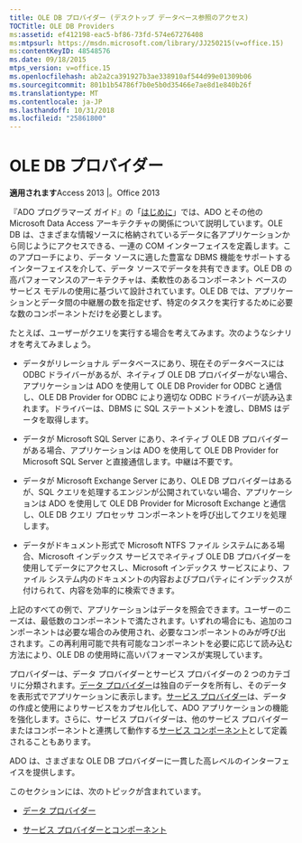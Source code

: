 ```yaml
---
title: OLE DB プロバイダー (デスクトップ データベース参照のアクセス)
TOCTitle: OLE DB Providers
ms:assetid: ef412198-eac5-bf86-73fd-574e67276408
ms:mtpsurl: https://msdn.microsoft.com/library/JJ250215(v=office.15)
ms:contentKeyID: 48548576
ms.date: 09/18/2015
mtps_version: v=office.15
ms.openlocfilehash: ab2a2ca391927b3ae338910af544d99e01309b06
ms.sourcegitcommit: 801b1b54786f7b0e5b0d35466e7ae8d1e840b26f
ms.translationtype: MT
ms.contentlocale: ja-JP
ms.lasthandoff: 10/31/2018
ms.locfileid: "25861800"
---
```

# <a name="ole-db-providers"></a>OLE DB プロバイダー


**適用されます**Access 2013 |。Office 2013

『ADO プログラマーズ ガイド』の「[はじめに](introduction-to-ado-programming.md)」では、ADO とその他の Microsoft Data Access アーキテクチャの関係について説明しています。OLE DB は、さまざまな情報ソースに格納されているデータに各アプリケーションから同じようにアクセスできる、一連の COM インターフェイスを定義します。このアプローチにより、データ ソースに適した豊富な DBMS 機能をサポートするインターフェイスを介して、データ ソースでデータを共有できます。OLE DB の高パフォーマンスのアーキテクチャは、柔軟性のあるコンポーネント ベースのサービス モデルの使用に基づいて設計されています。OLE DB では、アプリケーションとデータ間の中継層の数を指定せず、特定のタスクを実行するために必要な数のコンポーネントだけを必要とします。

たとえば、ユーザーがクエリを実行する場合を考えてみます。次のようなシナリオを考えてみましょう。

  - データがリレーショナル データベースにあり、現在そのデータベースには ODBC ドライバーがあるが、ネイティブ OLE DB プロバイダーがない場合、アプリケーションは ADO を使用して OLE DB Provider for ODBC と通信し、OLE DB Provider for ODBC により適切な ODBC ドライバーが読み込まれます。ドライバーは、DBMS に SQL ステートメントを渡し、DBMS はデータを取得します。

  - データが Microsoft SQL Server にあり、ネイティブ OLE DB プロバイダーがある場合、アプリケーションは ADO を使用して OLE DB Provider for Microsoft SQL Server と直接通信します。中継は不要です。

  - データが Microsoft Exchange Server にあり、OLE DB プロバイダーはあるが、SQL クエリを処理するエンジンが公開されていない場合、アプリケーションは ADO を使用して OLE DB Provider for Microsoft Exchange と通信し、OLE DB クエリ プロセッサ コンポーネントを呼び出してクエリを処理します。

  - データがドキュメント形式で Microsoft NTFS ファイル システムにある場合、Microsoft インデックス サービスでネイティブ OLE DB プロバイダーを使用してデータにアクセスし、Microsoft インデックス サービスにより、ファイル システム内のドキュメントの内容およびプロパティにインデックスが付けられて、内容を効率的に検索できます。

上記のすべての例で、アプリケーションはデータを照会できます。ユーザーのニーズは、最低数のコンポーネントで満たされます。いずれの場合にも、追加のコンポーネントは必要な場合のみ使用され、必要なコンポーネントのみが呼び出されます。この再利用可能で共有可能なコンポーネントを必要に応じて読み込む方法により、OLE DB の使用時に高いパフォーマンスが実現しています。

プロバイダーは、データ プロバイダーとサービス プロバイダーの 2 つのカテゴリに分類されます。[データ プロバイダー](data-providers.md)は独自のデータを所有し、そのデータを表形式でアプリケーションに表示します。[サービス プロバイダー](service-providers-and-components.md)は、データの作成と使用によりサービスをカプセル化して、ADO アプリケーションの機能を強化します。さらに、サービス プロバイダーは、他のサービス プロバイダーまたはコンポーネントと連携して動作する[サービス コンポーネント](service-providers-and-components.md)として定義されることもあります。

ADO は、さまざまな OLE DB プロバイダーに一貫した高レベルのインターフェイスを提供します。

このセクションには、次のトピックが含まれています。

- [データ プロバイダー](data-providers.md)

- [サービス プロバイダーとコンポーネント](service-providers-and-components.md)